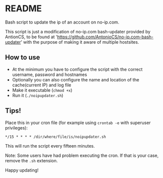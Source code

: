 README
======

Bash script to update the ip of an account on no-ip.com.

This script is just a modification of no-ip.com bash-updater provided by
AntionCS, to be found at 'https://github.com/AntonioCS/no-ip.com-bash-updater'
with the purpose of making it aware of multiple hostsites.

How to use
----------

* At the minimum you have to configure the script with the correct username, password and hostnames
* Optionally you can also configure the name and location of the cache(current IP) and log file
* Make it executable (`chmod +x`)
* Run it (`./noipupdater.sh`)

Tips!
-----

Place this in your cron file (for example using `crontab -e` with superuser privileges):

    */15 * * * * /dir/where/file/is/noipupdater.sh

This will run the script every fifteen minutes.

Note: Some users have had problem executing the cron. If that is your case, remove the `.sh` extension.

Happy updating!
